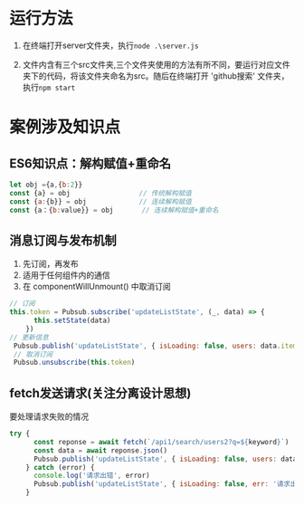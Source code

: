 # 运行方法
1.  在终端打开server文件夹，执行`node .\server.js`

2.  文件内含有三个src文件夹,三个文件夹使用的方法有所不同，要运行对应文件夹下的代码，将该文件夹命名为src。随后在终端打开 'github搜索' 文件夹，执行`npm start`
# 案例涉及知识点
## ES6知识点：解构赋值+重命名
```javascript
let obj ={a,{b:2}}
const {a} = obj					// 传统解构赋值
const {a:{b}} = obj				// 连续解构赋值
const {a：{b:value}} = obj		// 连续解构赋值+重命名
```
## 消息订阅与发布机制
1.	先订阅，再发布
2.	适用于任何组件内的通信
3.	在 componentWillUnmount() 中取消订阅
```javascript
// 订阅
this.token = Pubsub.subscribe('updateListState', (_, data) => {
      this.setState(data)
    })
// 更新信息
 Pubsub.publish('updateListState', { isLoading: false, users: data.items })
 // 取消订阅
 Pubsub.unsubscribe(this.token)
```
## fetch发送请求(关注分离设计思想)
要处理请求失败的情况
```javascript
try {
      const reponse = await fetch(`/api1/search/users2?q=${keyword}`)
      const data = await reponse.json()
      Pubsub.publish('updateListState', { isLoading: false, users: data.items })
    } catch (error) {
      console.log('请求出错', error)
      Pubsub.publish('updateListState', { isLoading: false, err: '请求出错:' + error.message })
    }
```
